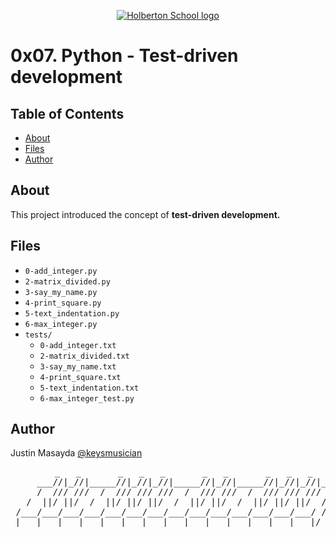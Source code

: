 <p align="center">
  <a href=#>
    <img src="https://intranet.hbtn.io/assets/holberton-logo-full-black-157ccfa3d2134776c1e3f78c0fe682968e8848b64fcacc6187976044f75f35a8.png" alt="Holberton School logo">
  </a>
</p>

# 0x07. Python - Test-driven development

## Table of Contents
* [About](#about)
* [Files](#files)
* [Author](#author)

## About
This project introduced the concept of **test-driven development.**

## Files
* `0-add_integer.py`
* `2-matrix_divided.py`
* `3-say_my_name.py`
* `4-print_square.py`
* `5-text_indentation.py`
* `6-max_integer.py`
* `tests/`
	* `0-add_integer.txt`
	* `2-matrix_divided.txt`
	* `3-say_my_name.txt`
	* `4-print_square.txt`
	* `5-text_indentation.txt`
	* `6-max_integer_test.py`
## Author
Justin Masayda [@keysmusician](https://github.com/keysmusician)
<pre align="center">
      _   _       _   _   _       _   _       _   _   _
     ___//|_//|_____//|_//|_//|_____//|_//|_____//|_//|_//|___
     /  /// ///  /  /// /// ///  /  /// ///  /  /// /// ///  / |
   /  ||/ ||/  /  ||/ ||/ ||/  /  ||/ ||/  /  ||/ ||/ ||/  / /
 /___/___/___/___/___/___/___/___/___/___/___/___/___/___/ /
|___|___|___|___|___|___|___|___|___|___|___|___|___|___|/
</pre>
<p><span style="font-family: 'Lucida Console'; line-height: 14px; font-size: 14px; display: inline-block;">&nbsp;</span></p>
